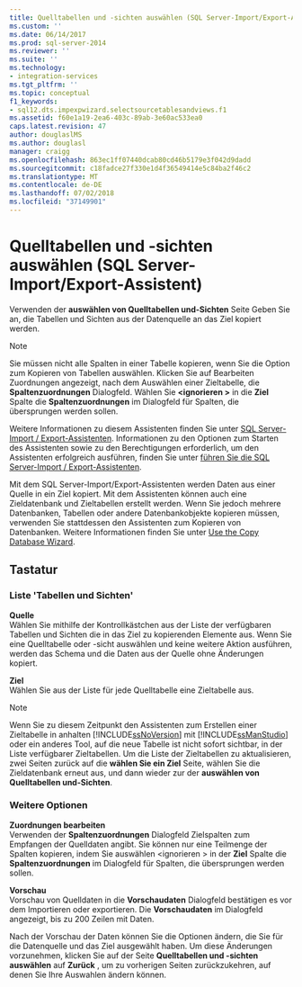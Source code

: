 ```yaml
---
title: Quelltabellen und -sichten auswählen (SQL Server-Import/Export-Assistent) | Microsoft-Dokumentation
ms.custom: ''
ms.date: 06/14/2017
ms.prod: sql-server-2014
ms.reviewer: ''
ms.suite: ''
ms.technology:
- integration-services
ms.tgt_pltfrm: ''
ms.topic: conceptual
f1_keywords:
- sql12.dts.impexpwizard.selectsourcetablesandviews.f1
ms.assetid: f60e1a19-2ea6-403c-89ab-3e60ac533ea0
caps.latest.revision: 47
author: douglaslMS
ms.author: douglasl
manager: craigg
ms.openlocfilehash: 863ec1ff07440dcab80cd46b5179e3f042d9dadd
ms.sourcegitcommit: c18fadce27f330e1d4f36549414e5c84ba2f46c2
ms.translationtype: MT
ms.contentlocale: de-DE
ms.lasthandoff: 07/02/2018
ms.locfileid: "37149901"
---
```

# <a name="select-source-tables-and-views-sql-server-import-and-export-wizard"></a>Quelltabellen und -sichten auswählen (SQL Server-Import/Export-Assistent)
  Verwenden der **auswählen von Quelltabellen und-Sichten** Seite Geben Sie an, die Tabellen und Sichten aus der Datenquelle an das Ziel kopiert werden.  
  
> [!NOTE]  
>  Sie müssen nicht alle Spalten in einer Tabelle kopieren, wenn Sie die Option zum Kopieren von Tabellen auswählen. Klicken Sie auf Bearbeiten Zuordnungen angezeigt, nach dem Auswählen einer Zieltabelle, die **Spaltenzuordnungen** Dialogfeld. Wählen Sie  **\<ignorieren >** in die **Ziel** Spalte die **Spaltenzuordnungen** im Dialogfeld für Spalten, die übersprungen werden sollen.  
  
 Weitere Informationen zu diesem Assistenten finden Sie unter [SQL Server-Import / Export-Assistenten](import-and-export-data-with-the-sql-server-import-and-export-wizard.md). Informationen zu den Optionen zum Starten des Assistenten sowie zu den Berechtigungen erforderlich, um den Assistenten erfolgreich ausführen, finden Sie unter [führen Sie die SQL Server-Import / Export-Assistenten](start-the-sql-server-import-and-export-wizard.md).  
  
 Mit dem SQL Server-Import/Export-Assistenten werden Daten aus einer Quelle in ein Ziel kopiert. Mit dem Assistenten können auch eine Zieldatenbank und Zieltabellen erstellt werden. Wenn Sie jedoch mehrere Datenbanken, Tabellen oder andere Datenbankobjekte kopieren müssen, verwenden Sie stattdessen den Assistenten zum Kopieren von Datenbanken. Weitere Informationen finden Sie unter [Use the Copy Database Wizard](../../relational-databases/databases/use-the-copy-database-wizard.md).  
  
## <a name="options"></a>Tastatur  
  
### <a name="tables-and-views-list"></a>Liste 'Tabellen und Sichten'  
 **Quelle**  
 Wählen Sie mithilfe der Kontrollkästchen aus der Liste der verfügbaren Tabellen und Sichten die in das Ziel zu kopierenden Elemente aus. Wenn Sie eine Quelltabelle oder -sicht auswählen und keine weitere Aktion ausführen, werden das Schema und die Daten aus der Quelle ohne Änderungen kopiert.  
  
 **Ziel**  
 Wählen Sie aus der Liste für jede Quelltabelle eine Zieltabelle aus.  
  
> [!NOTE]  
>  Wenn Sie zu diesem Zeitpunkt den Assistenten zum Erstellen einer Zieltabelle in anhalten [!INCLUDE[ssNoVersion](../../includes/ssnoversion-md.md)] mit [!INCLUDE[ssManStudio](../../includes/ssmanstudio-md.md)] oder ein anderes Tool, auf die neue Tabelle ist nicht sofort sichtbar, in der Liste verfügbarer Zieltabellen. Um die Liste der Zieltabellen zu aktualisieren, zwei Seiten zurück auf die **wählen Sie ein Ziel** Seite, wählen Sie die Zieldatenbank erneut aus, und dann wieder zur der **auswählen von Quelltabellen und-Sichten**.  
  
### <a name="other-options"></a>Weitere Optionen  
 **Zuordnungen bearbeiten**  
 Verwenden der **Spaltenzuordnungen** Dialogfeld Zielspalten zum Empfangen der Quelldaten angibt. Sie können nur eine Teilmenge der Spalten kopieren, indem Sie auswählen \<ignorieren > in der **Ziel** Spalte die **Spaltenzuordnungen** im Dialogfeld für Spalten, die übersprungen werden sollen.  
  
 **Vorschau**  
 Vorschau von Quelldaten in die **Vorschaudaten** Dialogfeld bestätigen es vor dem Importieren oder exportieren. Die **Vorschaudaten** im Dialogfeld angezeigt, bis zu 200 Zeilen mit Daten.  
  
 Nach der Vorschau der Daten können Sie die Optionen ändern, die Sie für die Datenquelle und das Ziel ausgewählt haben. Um diese Änderungen vorzunehmen, klicken Sie auf der Seite **Quelltabellen und -sichten auswählen** auf **Zurück** , um zu vorherigen Seiten zurückzukehren, auf denen Sie Ihre Auswahlen ändern können.  
  
  
